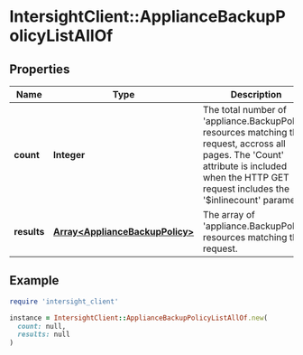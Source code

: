 # IntersightClient::ApplianceBackupPolicyListAllOf

## Properties

| Name | Type | Description | Notes |
| ---- | ---- | ----------- | ----- |
| **count** | **Integer** | The total number of &#39;appliance.BackupPolicy&#39; resources matching the request, accross all pages. The &#39;Count&#39; attribute is included when the HTTP GET request includes the &#39;$inlinecount&#39; parameter. | [optional] |
| **results** | [**Array&lt;ApplianceBackupPolicy&gt;**](ApplianceBackupPolicy.md) | The array of &#39;appliance.BackupPolicy&#39; resources matching the request. | [optional] |

## Example

```ruby
require 'intersight_client'

instance = IntersightClient::ApplianceBackupPolicyListAllOf.new(
  count: null,
  results: null
)
```

